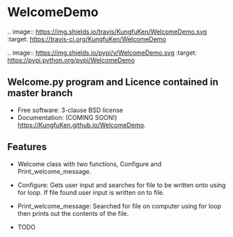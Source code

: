 # WelcomeDemo


.. image:: https://img.shields.io/travis/KungfuKen/WelcomeDemo.svg
        :target: https://travis-ci.org/KungfuKen/WelcomeDemo

.. image:: https://img.shields.io/pypi/v/WelcomeDemo.svg
        :target: https://pypi.python.org/pypi/WelcomeDemo

Welcome.py program and Licence contained in master branch
--------
* Free software: 3-clause BSD license
* Documentation: (COMING SOON!) https://KungfuKen.github.io/WelcomeDemo.

Features
--------
* Welcome class with two functions,  Configure and Print_welcome_message.

* Configure: Gets user input and searches for file to be written onto using for loop. If file found user input is written on to file.

* Print_welcome_message: Searched for file on computer using for loop then prints out the contents of the file. 

* TODO
